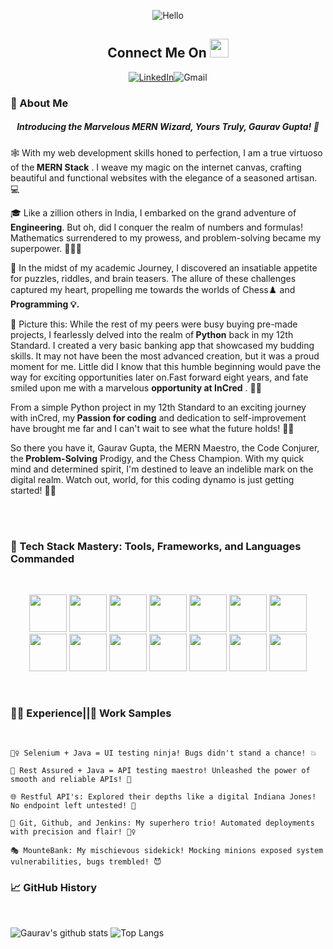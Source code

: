 <p align="center"><img alt="Hello" src="https://camo.githubusercontent.com/2d97fc6917462d31a885631ec887824db6974df46eccea2ae131ff3ece798a0a/68747470733a2f2f63617073756c652d72656e6465722e76657263656c2e6170702f6170693f747970653d776176696e6726636f6c6f723d6772616469656e7426746578743d48656c6c6f21266865696768743d3130302673656374696f6e3d686561646572"></p>

<h2 align="center">Connect Me On <img alt="" height="30px" src="https://github.com/pygau14/pygau14/assets/76560967/fa1e4ab1-3b3e-4efc-ab60-f78b9cbb6b7d"></h2>
<p align="center"><a href="https://www.linkedin.com/in/gaurav-gupta-b47a85185/"><img alt="LinkedIn" src="https://github.com/pygau14/pygau14/assets/76560967/20c23b31-79e1-47e2-85ad-c0ac3393208d"></a><img src="https://github.com/pygau14/pygau14/assets/76560967/3e7f97ab-99de-40ca-abc2-cf3f3563d3a6" alt="Gmail"></p>

<h3>🚀 About Me </h3>
<h5 align="center">Introducing the Marvelous MERN Wizard, Yours Truly, Gaurav Gupta! 🎉</h5>
<p>🕸️ With my web development skills honed to perfection, I am a true virtuoso of the<strong> MERN Stack</strong> . I weave my magic on the internet canvas, crafting beautiful and functional websites with the elegance of a seasoned artisan. 💻</p>

<p>🎓 Like a zillion others in India, I embarked on the grand adventure of<strong> Engineering</strong>. But oh, did I conquer the realm of numbers and formulas! Mathematics surrendered to my prowess, and problem-solving became my superpower. 🔢🦸‍♂️</p>

<p>🧩 In the midst of my academic Journey, I discovered an insatiable appetite for puzzles, riddles, and brain teasers. The allure of these challenges captured my heart, propelling me towards the worlds of Chess♟️ and <strong>Programming 💡.</strong>  </p>

<p>🐍 Picture this: While the rest of my peers were busy buying pre-made projects, I fearlessly delved into the realm of<strong> Python</strong>  back in my 12th Standard. I created a very basic banking app that showcased my budding skills. It may not have been the most advanced creation, but it was a proud moment for me. Little did I know that this humble beginning would pave the way for exciting opportunities later on.Fast forward eight years, and fate smiled upon me with a marvelous <strong>opportunity at InCred</strong> .  💪🚀</p>

<p>From a simple Python project in my 12th Standard to an exciting journey with inCred, my<strong> Passion for coding</strong>  and dedication to self-improvement have brought me far and I can't wait to see what the future holds! 🌈🔥</p>

<p>So there you have it, Gaurav Gupta, the MERN Maestro, the Code Conjurer, the<strong> Problem-Solving</strong>  Prodigy, and the Chess Champion. With my quick mind and determined spirit, I'm destined to leave an indelible mark on the digital realm. Watch out, world, for this coding dynamo is just getting started! 💪✨</p>



<br />
<br />
<h3>🔧 Tech Stack Mastery: Tools, Frameworks, and Languages Commanded</h3>
<br/>
<p align="center">
<img height="60px" width="60px" src="https://cdn.jsdelivr.net/gh/devicons/devicon/icons/html5/html5-original-wordmark.svg" />
<img height="60px" width="60px" src="https://cdn.jsdelivr.net/gh/devicons/devicon/icons/css3/css3-original-wordmark.svg" />
<img height="60px" width="60px" src="https://cdn.jsdelivr.net/gh/devicons/devicon/icons/javascript/javascript-original.svg" />
<img height="60px" width="60px" src="https://cdn.jsdelivr.net/gh/devicons/devicon/icons/react/react-original-wordmark.svg" />
<img height="60px" width="60px" src="https://cdn.jsdelivr.net/gh/devicons/devicon/icons/redux/redux-original.svg" />
<img height="60px" width="60px" src="https://cdn.jsdelivr.net/gh/devicons/devicon/icons/typescript/typescript-original.svg" />
<img height="60px" width="60px" src="https://cdn.jsdelivr.net/gh/devicons/devicon/icons/nodejs/nodejs-original-wordmark.svg" />
<img height="60px" width="60px" src="https://cdn.jsdelivr.net/gh/devicons/devicon/icons/express/express-original-wordmark.svg" />
<img height="60px" width="60px" src="https://cdn.jsdelivr.net/gh/devicons/devicon/icons/jenkins/jenkins-original.svg" />
<img height="60px" width="60px" src="https://cdn.jsdelivr.net/gh/devicons/devicon/icons/bootstrap/bootstrap-original-wordmark.svg" />
<img height="60px" width="60px" src="https://cdn.jsdelivr.net/gh/devicons/devicon/icons/kubernetes/kubernetes-plain-wordmark.svg" />
<img height="60px" width="60px" src="https://cdn.jsdelivr.net/gh/devicons/devicon/icons/selenium/selenium-original.svg" />
<img height="60px" width="60px" src="https://cdn.jsdelivr.net/gh/devicons/devicon/icons/postgresql/postgresql-original-wordmark.svg" />
<img height="60px" width="60px" src="https://cdn.jsdelivr.net/gh/devicons/devicon/icons/mongodb/mongodb-original-wordmark.svg" />
          
                 
</p>

 <br />         
<h3>👨‍💻 Experience<bold>||</bold>📂 Work Samples</h3>
<br />

    🕵️‍♀️ Selenium + Java = UI testing ninja! Bugs didn't stand a chance! 💥

    🚀 Rest Assured + Java = API testing maestro! Unleashed the power of smooth and reliable APIs! 🎉

    🌐 Restful API's: Explored their depths like a digital Indiana Jones! No endpoint left untested! 🔎

    🐙 Git, Github, and Jenkins: My superhero trio! Automated deployments with precision and flair! 🦸‍♀️

    🎭 MounteBank: My mischievous sidekick! Mocking minions exposed system vulnerabilities, bugs trembled! 😈


<h3>📈 GitHub History </h3>
<br />
<!--START_SECTION:waka-->
<!--END_SECTION:waka-->
   
   ![Gaurav's github stats](https://github-readme-stats.vercel.app/api?username=pygau14&show_icons=true&theme=radical)
   ![Top Langs](https://github-readme-stats.vercel.app/api/top-langs/?username=pygau14&langs_count=8&layout=compact)

<!---
pygau14/pygau14 is a ✨ special ✨ repository because its `README.md` (this file) appears on your GitHub profile.
You can click the Preview link to take a look at your changes.
--->
